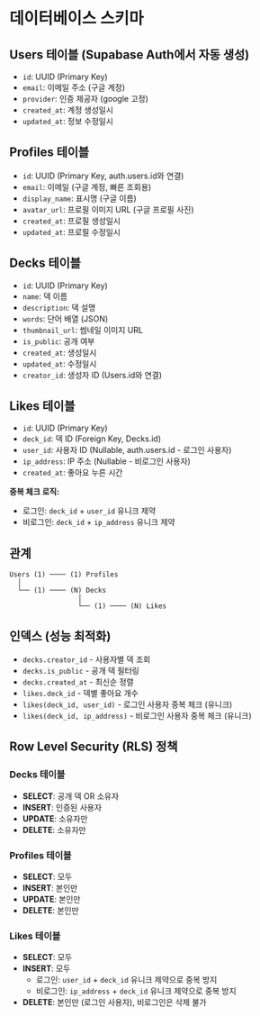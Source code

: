 # 데이터베이스 스키마

## Users 테이블 (Supabase Auth에서 자동 생성)

- `id`: UUID (Primary Key)
- `email`: 이메일 주소 (구글 계정)
- `provider`: 인증 제공자 (google 고정)
- `created_at`: 계정 생성일시
- `updated_at`: 정보 수정일시

## Profiles 테이블

- `id`: UUID (Primary Key, auth.users.id와 연결)
- `email`: 이메일 (구글 계정, 빠른 조회용)
- `display_name`: 표시명 (구글 이름)
- `avatar_url`: 프로필 이미지 URL (구글 프로필 사진)
- `created_at`: 프로필 생성일시
- `updated_at`: 프로필 수정일시

## Decks 테이블

- `id`: UUID (Primary Key)
- `name`: 덱 이름
- `description`: 덱 설명
- `words`: 단어 배열 (JSON)
- `thumbnail_url`: 썸네일 이미지 URL
- `is_public`: 공개 여부
- `created_at`: 생성일시
- `updated_at`: 수정일시
- `creator_id`: 생성자 ID (Users.id와 연결)

## Likes 테이블

- `id`: UUID (Primary Key)
- `deck_id`: 덱 ID (Foreign Key, Decks.id)
- `user_id`: 사용자 ID (Nullable, auth.users.id - 로그인 사용자)
- `ip_address`: IP 주소 (Nullable - 비로그인 사용자)
- `created_at`: 좋아요 누른 시간

**중복 체크 로직:**
- 로그인: `deck_id` + `user_id` 유니크 제약
- 비로그인: `deck_id` + `ip_address` 유니크 제약

## 관계

```
Users (1) ──── (1) Profiles
  │
  └── (1) ──── (N) Decks
                 │
                 └── (1) ──── (N) Likes
```

## 인덱스 (성능 최적화)

- `decks.creator_id` - 사용자별 덱 조회
- `decks.is_public` - 공개 덱 필터링
- `decks.created_at` - 최신순 정렬
- `likes.deck_id` - 덱별 좋아요 개수
- `likes(deck_id, user_id)` - 로그인 사용자 중복 체크 (유니크)
- `likes(deck_id, ip_address)` - 비로그인 사용자 중복 체크 (유니크)

## Row Level Security (RLS) 정책

### Decks 테이블

- **SELECT**: 공개 덱 OR 소유자
- **INSERT**: 인증된 사용자
- **UPDATE**: 소유자만
- **DELETE**: 소유자만

### Profiles 테이블

- **SELECT**: 모두
- **INSERT**: 본인만
- **UPDATE**: 본인만
- **DELETE**: 본인만

### Likes 테이블

- **SELECT**: 모두
- **INSERT**: 모두
  - 로그인: `user_id` + `deck_id` 유니크 제약으로 중복 방지
  - 비로그인: `ip_address` + `deck_id` 유니크 제약으로 중복 방지
- **DELETE**: 본인만 (로그인 사용자), 비로그인은 삭제 불가
